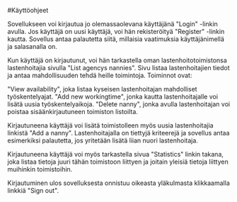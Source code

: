#Käyttöohjeet

Sovellukseen voi kirjautua jo olemassaolevana käyttäjänä "Login" -linkin avulla. Jos käyttäjä on uusi käyttäjä, voi hän rekisteröityä "Register" -linkin kautta. Sovellus antaa palautetta siitä, millaisia vaatimuksia käyttäjänimellä ja salasanalla on.

Kun käyttäjä on kirjautunut, voi hän tarkastella oman lastenhoitotoimistonsa lastenhoitajia sivulla "List agencys nannies". Sivu listaa lastenhoitajien tiedot ja antaa mahdollisuuden tehdä heille toimintoja. Toiminnot ovat:

 "View availability", joka listaa kyseisen lastenhoitajan mahdolliset työskentelyajat.
 "Add new workingtime", jonka kautta lastenhoitajalle voi lisätä uusia työskentelyaikoja.
 "Delete nanny", jonka avulla lastenhoitajan voi poistaa sisäänkirjautuneen toimiston listoilta. 

Kirjautuneena käyttäjä voi lisätä toimistolleen myös uusia lastenhoitajia linkistä "Add a nanny". Lastenhoitajalla on tiettyjä kriteerejä ja sovellus antaa esimerkiksi palautetta, jos yritetään lisätä liian nuori lastenhoitaja.

Kirjautuneena käyttäjä voi myös tarkastella sivua "Statistics" linkin takana, joka listaa tietoja juuri tähän toimistoon liittyen ja joitain yleisiä tietoja liittyen muihinkin toimistoihin.

Kirjautuminen ulos sovelluksesta onnistuu oikeasta yläkulmasta klikkaamalla linkkiä "Sign out".
 

